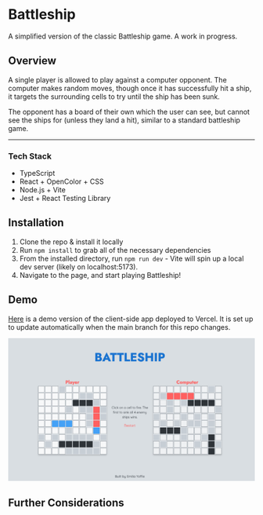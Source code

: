 # Battleship
A simplified version of the classic Battleship game. A work in progress.

## Overview 
A single player is allowed to play against a computer opponent. The computer makes random moves, though once it has successfully hit a ship, it targets the surrounding cells to try until the ship has been sunk. 

The opponent has a board of their own which the user can see, but cannot see the ships for (unless they land a hit), similar to a standard battleship game.

- - -
### Tech Stack 
- TypeScript 
- React + OpenColor + CSS 
- Node.js + Vite
- Jest + React Testing Library

## Installation
1. Clone the repo & install it locally
2. Run `npm install` to grab all of the necessary dependencies
3. From the installed directory, run `npm run dev` - Vite will spin up a local dev server (likely on localhost:5173).
4. Navigate to the page, and start playing Battleship!

## Demo
[Here]() is a demo version of the client-side app deployed to Vercel. It is set up to update automatically when the main branch for this repo changes.

![Battleship](src/public/battleship.png)


## Further Considerations 

